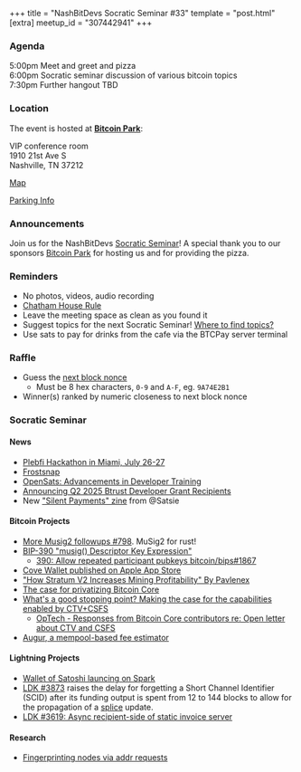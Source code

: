 +++
title = "NashBitDevs Socratic Seminar #33"
template = "post.html"
[extra]
meetup_id = "307442941"
+++

### Agenda
 
5:00pm Meet and greet and pizza  
6:00pm Socratic seminar discussion of various bitcoin topics   
7:30pm Further hangout TBD

### Location

The event is hosted at [**Bitcoin Park**](https://bitcoinpark.com):

VIP conference room   
1910 21st Ave S  
Nashville, TN  37212  

[Map](https://www.google.com/maps/place/1910+21st+Ave+S,+Nashville,+TN+37212/@36.1347819,-86.8029863,17z/data=!3m1!4b1!4m5!3m4!1s0x8864669fea1ce71d:0xdc34986293b94f39!8m2!3d36.1347819!4d-86.8007923)  

[Parking Info](/about/bitcoinpark-parking)  

### Announcements

Join us for the NashBitDevs [Socratic Seminar](/about)! A special thank you to our 
sponsors [Bitcoin Park](https://bitcoinpark.co/) for hosting us and for providing the pizza. 

### Reminders

  - No photos, videos, audio recording
  - [Chatham House Rule](https://www.chathamhouse.org/about-us/chatham-house-rule)
  - Leave the meeting space as clean as you found it
  - Suggest topics for the next Socratic Seminar! [Where to find topics?](/about/find-topics)
  - Use sats to pay for drinks from the cafe via the BTCPay server terminal

### Raffle

  - Guess the [next block nonce](https://nonce.notmandatory.org/)
    - Must be 8 hex characters, `0-9` and `A-F`, eg. `9A74E2B1`
  - Winner(s) ranked by numeric closeness to next block nonce

### Socratic Seminar

#### News

- [Plebfi Hackathon in Miami, July 26-27](https://pleb.fi/miami2025)
- [Frostsnap](https://x.com/FrostsnapTech/status/1939519321862291621)
- [OpenSats: Advancements in Developer Training](https://opensats.org/blog/advancements-in-developer-training)
- [Announcing Q2 2025 Btrust Developer Grant Recipients](https://blog.btrust.tech/announcing-q2-2025-btrust-developer-grant-recipients/)
- New ["Silent Payments" zine](https://satsie.dev/zines/silentpayments) from @Satsie

#### Bitcoin Projects

- [More Musig2 followups #798](https://github.com/rust-bitcoin/rust-secp256k1/pull/798). MuSig2 for rust! 
- [BIP-390 "musig() Descriptor Key Expression"](https://github.com/bitcoin/bips/blob/master/bip-0390.mediawiki)
    * [390: Allow repeated participant pubkeys bitcoin/bips#1867](https://github.com/bitcoin/bips/pull/1867)
- [Cove Wallet published on Apple App Store](https://github.com/bitcoinppl/cove)
- ["How Stratum V2 Increases Mining Profitability" By Pavlenex](https://stratumprotocol.org/blog/case-study/hashlabs/)
- [The case for privatizing Bitcoin Core](https://groups.google.com/g/bitcoindev/c/43yjt8MXMvo/m/h1loD2ciBQAJ)
- [What's a good stopping point? Making the case for the capabilities enabled by CTV+CSFS](https://groups.google.com/g/bitcoindev/c/-qJc1EWQzY0)
  - [OpTech - Responses from Bitcoin Core contributors re: Open letter about CTV and CSFS](https://bitcoinops.org/en/newsletters/2025/07/04/#responses-from-bitcoin-core-contributors)
- [Augur, a mempool-based fee estimator](https://primal.net/e/nevent1qqszpp9a7mdfc6uzpyu2rm4cmvxy2y9xyrt8luk6qvgwgy6v3l998cq9rafzp)

#### Lightning Projects

- [Wallet of Satoshi launcing on Spark](https://x.com/spark/status/1940168641301119094)
- [LDK #3873](https://github.com/lightningdevkit/rust-lightning/issues/3873) raises the delay for forgetting a Short Channel Identifier (SCID) after its funding output is spent from 12 to 144 blocks to allow for the propagation of a [splice](https://bitcoinops.org/en/topics/splicing/) update.
- [LDK #3619: Async recipient-side of static invoice server](https://github.com/lightningdevkit/rust-lightning/pull/3618)

#### Research

- [Fingerprinting nodes via addr requests](https://delvingbitcoin.org/t/fingerprinting-nodes-via-addr-requests/1786)
